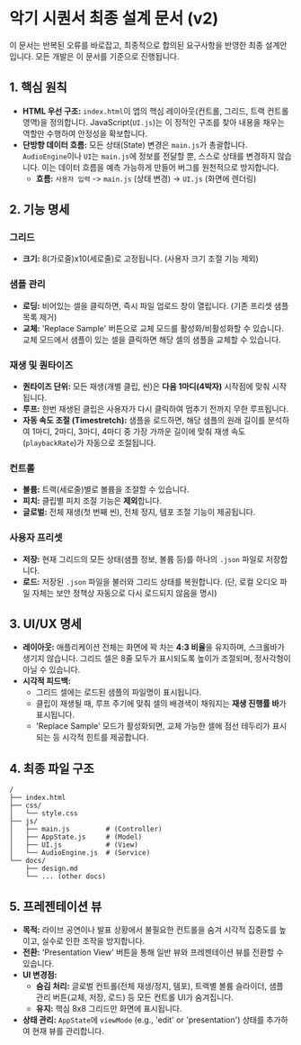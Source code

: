 # 악기 시퀀서 최종 설계 문서 (v2)

이 문서는 반복된 오류를 바로잡고, 최종적으로 합의된 요구사항을 반영한 최종 설계안입니다. 모든 개발은 이 문서를 기준으로 진행됩니다.

## 1. 핵심 원칙

*   **HTML 우선 구조:** `index.html`이 앱의 핵심 레이아웃(컨트롤, 그리드, 트랙 컨트롤 영역)을 정의합니다. JavaScript(`UI.js`)는 이 정적인 구조를 찾아 내용을 채우는 역할만 수행하여 안정성을 확보합니다.
*   **단방향 데이터 흐름:** 모든 상태(State) 변경은 `main.js`가 총괄합니다. `AudioEngine`이나 `UI`는 `main.js`에 정보를 전달할 뿐, 스스로 상태를 변경하지 않습니다. 이는 데이터 흐름을 예측 가능하게 만들어 버그를 원천적으로 방지합니다.
    *   **흐름:** `사용자 입력` -> `main.js` (상태 변경) -> `UI.js` (화면에 렌더링)

## 2. 기능 명세

### 그리드
*   **크기:** 8(가로줄)x10(세로줄)로 고정됩니다. (사용자 크기 조절 기능 제외)

### 샘플 관리
*   **로딩:** 비어있는 셀을 클릭하면, 즉시 파일 업로드 창이 열립니다. (기존 프리셋 샘플 목록 제거)
*   **교체:** 'Replace Sample' 버튼으로 교체 모드를 활성화/비활성화할 수 있습니다. 교체 모드에서 샘플이 있는 셀을 클릭하면 해당 셀의 샘플을 교체할 수 있습니다.

### 재생 및 퀀타이즈
*   **퀀타이즈 단위:** 모든 재생(개별 클립, 씬)은 **다음 1마디(4박자)** 시작점에 맞춰 시작됩니다.
*   **루프:** 한번 재생된 클립은 사용자가 다시 클릭하여 멈추기 전까지 무한 루프됩니다.
*   **자동 속도 조절 (Timestretch):** 샘플을 로드하면, 해당 샘플의 원래 길이를 분석하여 1마디, 2마디, 3마디, 4마디 중 가장 가까운 길이에 맞춰 재생 속도(`playbackRate`)가 자동으로 조절됩니다.

### 컨트롤
*   **볼륨:** 트랙(세로줄)별로 볼륨을 조절할 수 있습니다.
*   **피치:** 클립별 피치 조절 기능은 **제외**합니다.
*   **글로벌:** 전체 재생(첫 번째 씬), 전체 정지, 템포 조절 기능이 제공됩니다.

### 사용자 프리셋
*   **저장:** 현재 그리드의 모든 상태(샘플 정보, 볼륨 등)를 하나의 `.json` 파일로 저장합니다.
*   **로드:** 저장된 `.json` 파일을 불러와 그리드 상태를 복원합니다. (단, 로컬 오디오 파일 자체는 보안 정책상 자동으로 다시 로드되지 않음을 명시)

## 3. UI/UX 명세

*   **레이아웃:** 애플리케이션 전체는 화면에 꽉 차는 **4:3 비율**을 유지하며, 스크롤바가 생기지 않습니다. 그리드 셀은 8줄 모두가 표시되도록 높이가 조절되며, 정사각형이 아닐 수 있습니다.
*   **시각적 피드백:**
    *   그리드 셀에는 로드된 샘플의 파일명이 표시됩니다.
    *   클립이 재생될 때, 루프 주기에 맞춰 셀의 배경색이 채워지는 **재생 진행률 바**가 표시됩니다.
    *   'Replace Sample' 모드가 활성화되면, 교체 가능한 셀에 점선 테두리가 표시되는 등 시각적 힌트를 제공합니다.

## 4. 최종 파일 구조

```
/
├── index.html
├── css/
│   └── style.css
├── js/
│   ├── main.js         # (Controller)
│   ├── AppState.js     # (Model)
│   ├── UI.js           # (View)
│   └── AudioEngine.js  # (Service)
└── docs/
    ├── design.md
    └── ... (other docs)
```

## 5. 프레젠테이션 뷰

*   **목적:** 라이브 공연이나 발표 상황에서 불필요한 컨트롤을 숨겨 시각적 집중도를 높이고, 실수로 인한 조작을 방지합니다.
*   **전환:** 'Presentation View' 버튼을 통해 일반 뷰와 프레젠테이션 뷰를 전환할 수 있습니다.
*   **UI 변경점:**
    *   **숨김 처리:** 글로벌 컨트롤(전체 재생/정지, 템포), 트랙별 볼륨 슬라이더, 샘플 관리 버튼(교체, 저장, 로드) 등 모든 컨트롤 UI가 숨겨집니다.
    *   **유지:** 핵심 8x8 그리드만 화면에 표시됩니다.
*   **상태 관리:** `AppState`에 `viewMode` (e.g., 'edit' or 'presentation') 상태를 추가하여 현재 뷰를 관리합니다.
